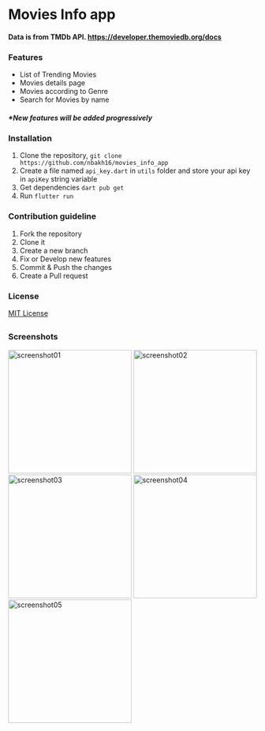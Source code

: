 # Movies Info app

#### Data is from TMDb API. https://developer.themoviedb.org/docs

### Features
- List of Trending Movies
- Movies details page
- Movies according to Genre
- Search for Movies by name
##### *New features will be added progressively

### Installation
1. Clone the repository, ```git clone https://github.com/nbakh16/movies_info_app```
2. Create a file named ```api_key.dart``` in ```utils``` folder and store your api key in ```apiKey``` string variable
3. Get dependencies ```dart pub get```
4. Run ```flutter run```


### Contribution guideline
1. Fork the repository
2. Clone it
3. Create a new branch
4. Fix or Develop new features
5. Commit & Push the changes
6. Create a Pull request

### License
[MIT License](LICENSE)
##
### Screenshots
<img src="https://github.com/nbakh16/movies_info_app/assets/38786346/05d4f8ff-6924-4910-a234-e7f676bb0ecc" alt="screenshot01" width="250">
<img src="https://github.com/nbakh16/movies_info_app/assets/38786346/6e48db41-8cd1-47f3-ad0d-b61630f56664" alt="screenshot02" width="250">
<img src="https://github.com/nbakh16/movies_info_app/assets/38786346/0828f8ef-e0e9-41df-bd4e-d58cb705ee07" alt="screenshot03" width="250">
<img src="https://github.com/nbakh16/movies_info_app/assets/38786346/e81773a4-eec9-469a-be22-7a2b9600137a" alt="screenshot04" width="250">
<img src="https://github.com/nbakh16/movies_info_app/assets/38786346/226c9b2b-172c-4b6a-beb7-f2f6b1563bf4" alt="screenshot05" width="250">

